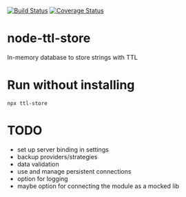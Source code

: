 [![Build Status](https://travis-ci.org/crystalbit/node-ttl-store.svg?branch=master)](https://travis-ci.org/crystalbit/node-ttl-store) [![Coverage Status](https://coveralls.io/repos/github/crystalbit/node-ttl-store/badge.svg?branch=master)](https://coveralls.io/github/crystalbit/node-ttl-store?branch=master)

# node-ttl-store
In-memory database to store strings with TTL

# Run without installing

```
npx ttl-store
```

# TODO

- set up server binding in settings
- backup providers/strategies
- data validation
- use and manage persistent connections
- option for logging
- maybe option for connecting the module as a mocked lib